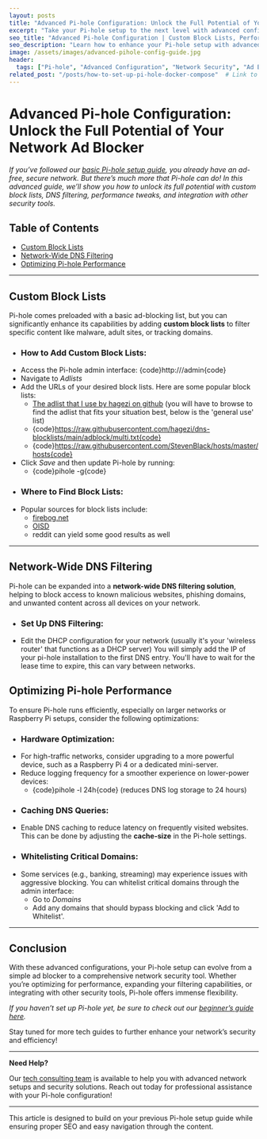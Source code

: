 ```yaml
---
layout: posts
title: "Advanced Pi-hole Configuration: Unlock the Full Potential of Your Network Ad Blocker"
excerpt: "Take your Pi-hole setup to the next level with advanced configurations like custom block lists, performance optimizations, and integration with other security tools."
seo_title: "Advanced Pi-hole Configuration | Custom Block Lists, Performance Tweaks, and More"
seo_description: "Learn how to enhance your Pi-hole setup with advanced configurations such as custom block lists, network-wide DNS filtering, integration with security tools, and performance optimizations."
image: /assets/images/advanced-pihole-config-guide.jpg
header:
  tags: ["Pi-hole", "Advanced Configuration", "Network Security", "Ad Blocking", "Tech Guide", "Custom Block Lists", "DNS Filtering", "Cybersecurity"]
related_post: "/posts/how-to-set-up-pi-hole-docker-compose"  # Link to the previous basic setup article
---
```


# Advanced Pi-hole Configuration: Unlock the Full Potential of Your Network Ad Blocker

*If you’ve followed our [basic Pi-hole setup guide](https://subvertec.com/how-to-setup-pi-hole-with-docker-compose), you already have an ad-free, secure network. But there’s much more that Pi-hole can do! In this advanced guide, we’ll show you how to unlock its full potential with custom block lists, DNS filtering, performance tweaks, and integration with other security tools.*

##  Table of Contents
- [Custom Block Lists](#Custom-Block-Lists)
- [Network-Wide DNS Filtering](#Network-Wide-DNS-Filtering)
- [Optimizing Pi-hole Performance](#Optimizing-Pi-hole-Performance)

---

##  Custom Block Lists

Pi-hole comes preloaded with a basic ad-blocking list, but you can significantly enhance its capabilities by adding **custom block lists** to filter specific content like malware, adult sites, or tracking domains.

*  ### How to Add Custom Block Lists:
  - Access the Pi-hole admin interface: {code}http://<pi-hole-ip>/admin{code}
  - Navigate to *Adlists*
  - Add the URLs of your desired block lists. Here are some popular block lists:
    * [The adlist that I use by hagezi on github](https://github.com/hagezi/dns-blocklists) (you will have to browse to find the adlist that fits your situation best, below is the 'general use' list)
    * {code}https://raw.githubusercontent.com/hagezi/dns-blocklists/main/adblock/multi.txt{code}
    * {code}https://raw.githubusercontent.com/StevenBlack/hosts/master/hosts{code}
  - Click *Save* and then update Pi-hole by running: 
    * {code}pihole -g{code}

*  ### Where to Find Block Lists:
  - Popular sources for block lists include:
    - [firebog.net](https://firebog.net/)
    - [OISD](https://oisd.nl/)
    - reddit can yield some good results as well

---

##  Network-Wide DNS Filtering

Pi-hole can be expanded into a **network-wide DNS filtering solution**, helping to block access to known malicious websites, phishing domains, and unwanted content across all devices on your network.

*  ### Set Up DNS Filtering:
  - Edit the DHCP configuration for your network (usually it's your 'wireless router' that functions as a DHCP server) You will simply add the IP of your pi-hole installation to the first DNS entry. You'll have to wait for the lease time to expire, this can vary between networks.

##  Optimizing Pi-hole Performance

To ensure Pi-hole runs efficiently, especially on larger networks or Raspberry Pi setups, consider the following optimizations:

*  ### Hardware Optimization:
  - For high-traffic networks, consider upgrading to a more powerful device, such as a Raspberry Pi 4 or a dedicated mini-server.
  - Reduce logging frequency for a smoother experience on lower-power devices:
    * {code}pihole -l 24h{code} (reduces DNS log storage to 24 hours)

*  ### Caching DNS Queries:
  - Enable DNS caching to reduce latency on frequently visited websites. This can be done by adjusting the **cache-size** in the Pi-hole settings.

*  ### Whitelisting Critical Domains:
  - Some services (e.g., banking, streaming) may experience issues with aggressive blocking. You can whitelist critical domains through the admin interface:
    * Go to *Domains*
    * Add any domains that should bypass blocking and click 'Add to Whitelist'.

---

##  Conclusion

With these advanced configurations, your Pi-hole setup can evolve from a simple ad blocker to a comprehensive network security tool. Whether you’re optimizing for performance, expanding your filtering capabilities, or integrating with other security tools, Pi-hole offers immense flexibility.

*If you haven’t set up Pi-hole yet, be sure to check out our [beginner’s guide here](https://subvertec.com/how-to-setup-pi-hole-with-docker-compose).*

Stay tuned for more tech guides to further enhance your network’s security and efficiency!

---

**Need Help?**

Our [tech consulting team](mailto:contact@subvertec.com) is available to help you with advanced network setups and security solutions. Reach out today for professional assistance with your Pi-hole configuration!

---

This article is designed to build on your previous Pi-hole setup guide while ensuring proper SEO and easy navigation through the content.
